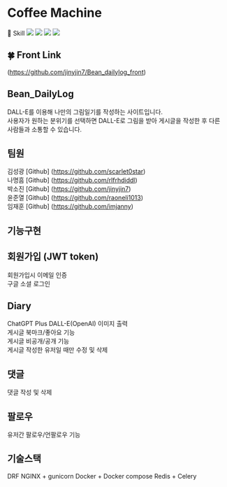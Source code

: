 # Coffee Machine




📝  Skill
<img src="https://img.shields.io/badge/python-3776AB?style=for-the-badge&logo=python&logoColor=white">  <img src="https://img.shields.io/badge/django-092E20?style=for-the-badge&logo=django&logoColor=white"> <img src="https://img.shields.io/badge/html5-E34F26?style=for-the-badge&logo=html5&logoColor=white">  <img src="https://img.shields.io/badge/javascript-F7DF1E?style=for-the-badge&logo=javascript&logoColor=black"> 
   
   
   
   
   


🍀 Front Link
------
(https://github.com/jinyjin7/Bean_dailylog_front)   

   



## Bean_DailyLog
DALL-E를 이용해 나만의 그림일기를 작성하는 사이트입니다.    
사용자가 원하는 분위기를 선택하면 DALL-E로 그림을 받아 게시글을 작성한 후 다른 사람들과 소통할 수 있습니다.   
   
   
   

## 팀원
김성광 [Github] (https://github.com/scarlet0star)   
나명흠 [Github] (https://github.com/rlfrhdiddl)   
박소진 [Github] (https://github.com/jinyjin7)   
윤준열 [Github] (https://github.com/raoneli1013)   
임재훈 [Github] (https://github.com/imjanny)   





## 기능구현



회원가입 (JWT token)
------
회원가입시 이메일 인증   
구글 소셜 로그인   
   
   
Diary
------
ChatGPT Plus DALL-E(OpenAI) 이미지 출력     
게시글 북마크/좋아요 기능    
게시글 비공개/공개 기능   
게시글 작성한 유저일 때만 수정 및 삭제   
   
   
댓글
------
댓글 작성 및 삭제    
   
   
팔로우
------
유저간 팔로우/언팔로우 기능    
   
   
기술스택
------
DRF
NGINX + gunicorn
Docker + Docker compose
Redis + Celery



